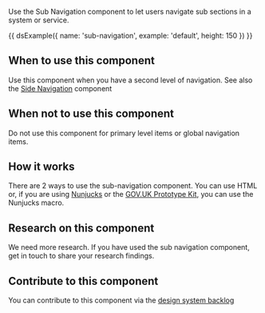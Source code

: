 Use the Sub Navigation component to let users navigate sub sections in a system or service.

{{ dsExample({
  name: 'sub-navigation',
  example: 'default',
  height: 150
}) }}

## When to use this component

Use this component when you have a second level of navigation. See also the [Side Navigation](/components/side-navigation) component

## When not to use this component

Do not use this component for primary level items or global navigation items.

## How it works

There are 2 ways to use the sub-navigation component. You can use HTML or, if you are using [Nunjucks](https://mozilla.github.io/nunjucks/) or the [GOV.UK Prototype Kit](https://govuk-prototype-kit.herokuapp.com/), you can use the Nunjucks macro.

## Research on this component

We need more research. If you have used the sub navigation component, get in touch to share your research findings.

## Contribute to this component

You can contribute to this component via the [design system backlog](https://github.com/ministryofjustice/moj-design-system-backlog/issues/4)